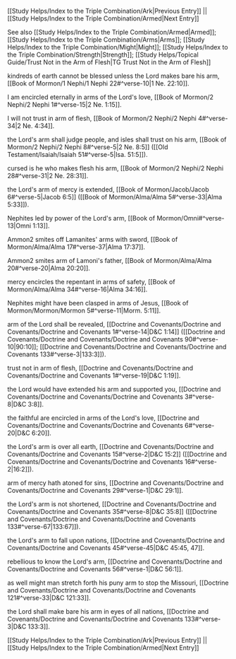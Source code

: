 [[Study Helps/Index to the Triple Combination/Ark|Previous Entry]]  ||  [[Study Helps/Index to the Triple Combination/Armed|Next Entry]]

 See also [[Study Helps/Index to the Triple Combination/Armed|Armed]]; [[Study Helps/Index to the Triple Combination/Arms|Arms]]; [[Study Helps/Index to the Triple Combination/Might|Might]]; [[Study Helps/Index to the Triple Combination/Strength|Strength]]; [[Study Helps/Topical Guide/Trust Not in the Arm of Flesh|TG Trust Not in the Arm of Flesh]]

 kindreds of earth cannot be blessed unless the Lord makes bare his arm, [[Book of Mormon/1 Nephi/1 Nephi 22#^verse-10|1 Ne. 22:10]].

 I am encircled eternally in arms of the Lord's love, [[Book of Mormon/2 Nephi/2 Nephi 1#^verse-15|2 Ne. 1:15]].

 I will not trust in arm of flesh, [[Book of Mormon/2 Nephi/2 Nephi 4#^verse-34|2 Ne. 4:34]].

 the Lord's arm shall judge people, and isles shall trust on his arm, [[Book of Mormon/2 Nephi/2 Nephi 8#^verse-5|2 Ne. 8:5]] ([[Old Testament/Isaiah/Isaiah 51#^verse-5|Isa. 51:5]]).

 cursed is he who makes flesh his arm, [[Book of Mormon/2 Nephi/2 Nephi 28#^verse-31|2 Ne. 28:31]].

 the Lord's arm of mercy is extended, [[Book of Mormon/Jacob/Jacob 6#^verse-5|Jacob 6:5]] ([[Book of Mormon/Alma/Alma 5#^verse-33|Alma 5:33]]).

 Nephites led by power of the Lord's arm, [[Book of Mormon/Omni#^verse-13|Omni 1:13]].

 Ammon2 smites off Lamanites' arms with sword, [[Book of Mormon/Alma/Alma 17#^verse-37|Alma 17:37]].

 Ammon2 smites arm of Lamoni's father, [[Book of Mormon/Alma/Alma 20#^verse-20|Alma 20:20]].

 mercy encircles the repentant in arms of safety, [[Book of Mormon/Alma/Alma 34#^verse-16|Alma 34:16]].

 Nephites might have been clasped in arms of Jesus, [[Book of Mormon/Mormon/Mormon 5#^verse-11|Morm. 5:11]].

 arm of the Lord shall be revealed, [[Doctrine and Covenants/Doctrine and Covenants/Doctrine and Covenants 1#^verse-14|D&C 1:14]] ([[Doctrine and Covenants/Doctrine and Covenants/Doctrine and Covenants 90#^verse-10|90:10]]; [[Doctrine and Covenants/Doctrine and Covenants/Doctrine and Covenants 133#^verse-3|133:3]]).

 trust not in arm of flesh, [[Doctrine and Covenants/Doctrine and Covenants/Doctrine and Covenants 1#^verse-19|D&C 1:19]].

 the Lord would have extended his arm and supported you, [[Doctrine and Covenants/Doctrine and Covenants/Doctrine and Covenants 3#^verse-8|D&C 3:8]].

 the faithful are encircled in arms of the Lord's love, [[Doctrine and Covenants/Doctrine and Covenants/Doctrine and Covenants 6#^verse-20|D&C 6:20]].

 the Lord's arm is over all earth, [[Doctrine and Covenants/Doctrine and Covenants/Doctrine and Covenants 15#^verse-2|D&C 15:2]] ([[Doctrine and Covenants/Doctrine and Covenants/Doctrine and Covenants 16#^verse-2|16:2]]).

 arm of mercy hath atoned for sins, [[Doctrine and Covenants/Doctrine and Covenants/Doctrine and Covenants 29#^verse-1|D&C 29:1]].

 the Lord's arm is not shortened, [[Doctrine and Covenants/Doctrine and Covenants/Doctrine and Covenants 35#^verse-8|D&C 35:8]] ([[Doctrine and Covenants/Doctrine and Covenants/Doctrine and Covenants 133#^verse-67|133:67]]).

 the Lord's arm to fall upon nations, [[Doctrine and Covenants/Doctrine and Covenants/Doctrine and Covenants 45#^verse-45|D&C 45:45, 47]].

 rebellious to know the Lord's arm, [[Doctrine and Covenants/Doctrine and Covenants/Doctrine and Covenants 56#^verse-1|D&C 56:1]].

 as well might man stretch forth his puny arm to stop the Missouri, [[Doctrine and Covenants/Doctrine and Covenants/Doctrine and Covenants 121#^verse-33|D&C 121:33]].

 the Lord shall make bare his arm in eyes of all nations, [[Doctrine and Covenants/Doctrine and Covenants/Doctrine and Covenants 133#^verse-3|D&C 133:3]].

[[Study Helps/Index to the Triple Combination/Ark|Previous Entry]]  ||  [[Study Helps/Index to the Triple Combination/Armed|Next Entry]]